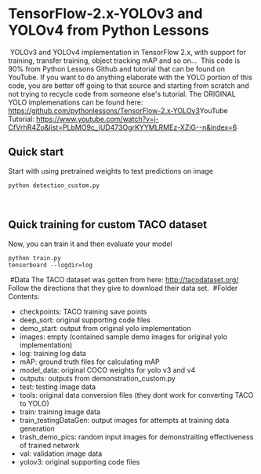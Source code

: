 # TensorFlow-2.x-YOLOv3 and YOLOv4 from Python Lessons
​
YOLOv3 and YOLOv4 implementation in TensorFlow 2.x, with support for training, transfer training, object tracking mAP and so on...
​
This code is 90% from Python Lessons Github and tutorial that can be found on YouTube.
If you want to do anything elaborate with the YOLO portion of this code, you are better off going to that source
and starting from scratch and not trying to recycle code from someone else's tutorial.
​
The ORIGINAL YOLO implemenations can be found here:
https://github.com/pythonlessons/TensorFlow-2.x-YOLOv3
​
YouTube Tutorial:
https://www.youtube.com/watch?v=j-CfVrhR4Zo&list=PLbMO9c_jUD473OgrKYYMLRMEz-XZjG--n&index=6
​
​
## Quick start
Start with using pretrained weights to test predictions on image
```
python detection_custom.py
```
​
​
​
## Quick training for custom TACO dataset
Now, you can train it and then evaluate your model
```
python train.py
tensorboard --logdir=log
```
​
#Data
The TACO dataset was gotten from here:
http://tacodataset.org/
​
Follow the directions that they give to download their data set.
​
#Folder Contents:
* checkpoints: 			TACO training save points
* deep_sort: 				original supporting code files
* demo_start: 			output from original yolo implementation
* images: 				empty (contained sample demo images for original yolo implementation)
* log:					training log data
* mAP:					ground truth files for calculating mAP
* model_data: 			original COCO weights for yolo v3 and v4
* outputs:				outputs from demonstration_custom.py
* test:					testing image data 
* tools:					original data conversion files (they dont work for converting TACO to YOLO)
* train:					training image data
* train_testingDataGen:	output images for attempts at training data generation
* trash_demo_pics:		random input images for demonstraiting effectiveness of trained network
* val:					validation image data
* yolov3:					original supporting code files
